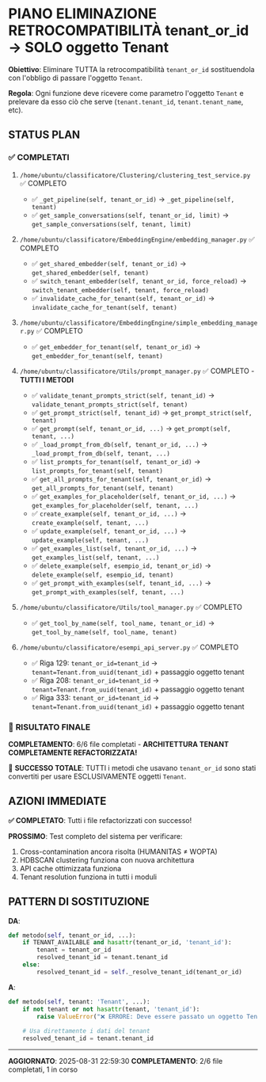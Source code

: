 # PIANO ELIMINAZIONE RETROCOMPATIBILITÀ tenant_or_id → SOLO oggetto Tenant

**Obiettivo**: Eliminare TUTTA la retrocompatibilità `tenant_or_id` sostituendola con l'obbligo di passare l'oggetto `Tenant`.

**Regola**: Ogni funzione deve ricevere come parametro l'oggetto `Tenant` e prelevare da esso ciò che serve (`tenant.tenant_id`, `tenant.tenant_name`, etc).

## STATUS PLAN

### ✅ COMPLETATI
1. `/home/ubuntu/classificatore/Clustering/clustering_test_service.py` ✅ COMPLETO
   - ✅ `_get_pipeline(self, tenant_or_id)` → `_get_pipeline(self, tenant)`
   - ✅ `get_sample_conversations(self, tenant_or_id, limit)` → `get_sample_conversations(self, tenant, limit)`

2. `/home/ubuntu/classificatore/EmbeddingEngine/embedding_manager.py` ✅ COMPLETO
   - ✅ `get_shared_embedder(self, tenant_or_id)` → `get_shared_embedder(self, tenant)`
   - ✅ `switch_tenant_embedder(self, tenant_or_id, force_reload)` → `switch_tenant_embedder(self, tenant, force_reload)`
   - ✅ `invalidate_cache_for_tenant(self, tenant_or_id)` → `invalidate_cache_for_tenant(self, tenant)`

3. `/home/ubuntu/classificatore/EmbeddingEngine/simple_embedding_manager.py` ✅ COMPLETO
   - ✅ `get_embedder_for_tenant(self, tenant_or_id)` → `get_embedder_for_tenant(self, tenant)`

4. `/home/ubuntu/classificatore/Utils/prompt_manager.py` ✅ COMPLETO - **TUTTI I METODI**
   - ✅ `validate_tenant_prompts_strict(self, tenant_id)` → `validate_tenant_prompts_strict(self, tenant)` 
   - ✅ `get_prompt_strict(self, tenant_id)` → `get_prompt_strict(self, tenant)`
   - ✅ `get_prompt(self, tenant_or_id, ...)` → `get_prompt(self, tenant, ...)`
   - ✅ `_load_prompt_from_db(self, tenant_or_id, ...)` → `_load_prompt_from_db(self, tenant, ...)`
   - ✅ `list_prompts_for_tenant(self, tenant_or_id)` → `list_prompts_for_tenant(self, tenant)`
   - ✅ `get_all_prompts_for_tenant(self, tenant_or_id)` → `get_all_prompts_for_tenant(self, tenant)`
   - ✅ `get_examples_for_placeholder(self, tenant_or_id, ...)` → `get_examples_for_placeholder(self, tenant, ...)`
   - ✅ `create_example(self, tenant_or_id, ...)` → `create_example(self, tenant, ...)`
   - ✅ `update_example(self, tenant_or_id, ...)` → `update_example(self, tenant, ...)`
   - ✅ `get_examples_list(self, tenant_or_id, ...)` → `get_examples_list(self, tenant, ...)`
   - ✅ `delete_example(self, esempio_id, tenant_or_id)` → `delete_example(self, esempio_id, tenant)`
   - ✅ `get_prompt_with_examples(self, tenant_id, ...)` → `get_prompt_with_examples(self, tenant, ...)`

5. `/home/ubuntu/classificatore/Utils/tool_manager.py` ✅ COMPLETO
   - ✅ `get_tool_by_name(self, tool_name, tenant_or_id)` → `get_tool_by_name(self, tool_name, tenant)`

6. `/home/ubuntu/classificatore/esempi_api_server.py` ✅ COMPLETO
   - ✅ Riga 129: `tenant_or_id=tenant_id` → `tenant=Tenant.from_uuid(tenant_id)` + passaggio oggetto tenant
   - ✅ Riga 208: `tenant_or_id=tenant_id` → `tenant=Tenant.from_uuid(tenant_id)` + passaggio oggetto tenant  
   - ✅ Riga 333: `tenant_or_id=tenant_id` → `tenant=Tenant.from_uuid(tenant_id)` + passaggio oggetto tenant

### 🎯 **RISULTATO FINALE**

**COMPLETAMENTO**: 6/6 file completati - **ARCHITETTURA TENANT COMPLETAMENTE REFACTORIZZATA!**

🚀 **SUCCESSO TOTALE**: TUTTI i metodi che usavano `tenant_or_id` sono stati convertiti per usare ESCLUSIVAMENTE oggetti `Tenant`.

## AZIONI IMMEDIATE

**✅ COMPLETATO**: Tutti i file refactorizzati con successo!

**PROSSIMO**: Test completo del sistema per verificare:
1. Cross-contamination ancora risolta (HUMANITAS ≠ WOPTA)
2. HDBSCAN clustering funziona con nuova architettura 
3. API cache ottimizzata funziona
4. Tenant resolution funziona in tutti i moduli

## PATTERN DI SOSTITUZIONE

**DA**:
```python
def metodo(self, tenant_or_id, ...):
    if TENANT_AVAILABLE and hasattr(tenant_or_id, 'tenant_id'):
        tenant = tenant_or_id
        resolved_tenant_id = tenant.tenant_id
    else:
        resolved_tenant_id = self._resolve_tenant_id(tenant_or_id)
```

**A**:
```python
def metodo(self, tenant: 'Tenant', ...):
    if not tenant or not hasattr(tenant, 'tenant_id'):
        raise ValueError("❌ ERRORE: Deve essere passato un oggetto Tenant valido!")
    
    # Usa direttamente i dati del tenant
    resolved_tenant_id = tenant.tenant_id
```

---

**AGGIORNATO**: 2025-08-31 22:59:30
**COMPLETAMENTO**: 2/6 file completati, 1 in corso
